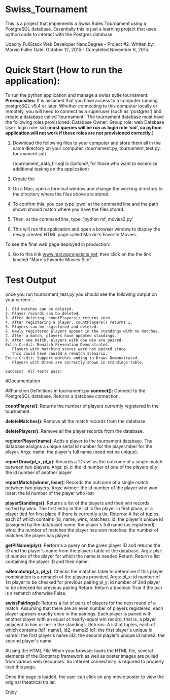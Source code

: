 
# Swiss_Tournament

This is a project that implements a Swiss Rules Tournament using a PostgreSQL database.  Essentially this is just a learning project that uses python code to interact with the Postgres database.

Udacity FullStack Web Developer NanoDegree - Project #2.
Written by: Marvin Fuller
Date: October 12, 2015 - Completed November 8, 2015.


# Quick Start (How to run the application):
To run the python application and manage a swiss sytle tournament:
  **Prerequisites:**
    It is assumed that you have access to a computer running postgreSQL v9.4 or later.  Whether connecting to this computer            locally or remotely, you will need to connect as a superuser (such as 'postgres') and create a database called                  'tournament'.
    The tournament database must have the following roles provisioned:
        Database Owner: Group role: web
        Database User: login role: sid  (**most queries will be run as login role 'sid', so python application will not work if             these roles are not provisioned correctly.**)
    
  1. Download the following files to your computer and store them all in the same directory on your computer.
        (tournament.py, tournament_test.py, tournament.sql)

        (tournament_data_fill.sql is *Optional*, for those who want to excercise additional testing on the application)
  2. Create the   




2. On a Mac, open a terminal window and change the working directory to the directory where the files above are stored.



  3. To confirm this, you can type 'pwd' at the command line and the path shown should match where you have the files stored.
  4. Then, at the command line, type: 'python mf_movies2.py'
  5. This will run the application and open a browser window to display the newly created HTML page called Marvin's Favorite Movies.

To see the final web page deployed in production:
  1. Go to this link www.marvsprojectsite.net, then click on the the link labeled "Marv's Favorite Movies Site".

# Test Output

once you run tournament_test.py you should see the following output on your screen...

```
1. Old matches can be deleted.
2. Player records can be deleted.
3. After deleting, countPlayers() returns zero.
4. After registering a player, countPlayers() returns 1.
5. Players can be registered and deleted.
6. Newly registered players appear in the standings with no matches.
7. After a match, players have updated standings.
8. After one match, players with one win are paired.
Extra Credit: Rematch Prevention Demonstrated. 
   Players with matching scores were not paired since 
   this could have caused a rematch scenario.
Extra Credit: Support matches ending in Draws Demonstrated. 
   Players with Draws are correctly shown in standings table.

Success!  All tests pass!
```



#Documentation

##Function Definitions in tournament.py
  **connect()**: Connect to the PostgreSQL database.  Returns a database connection.

  **countPlayers()**: Returns the number of players currently registered in the tournament.

  **deleteMatches()**: Remove all the match records from the database.

  **deletePlayers()**: Remove all the player records from the database.

  **registerPlayer(name)**: Adds a player to the tournament database. The database assigns a unique serial id number for the             player.mber for the player.
          Args:
            name: the player's full name (need not be unique).

  **reportDraw(pl_x, pl_y)**: Records a 'Draw' as the outcome of a single match between two players.
          Args:
            pl_x:  the id number of one of the players
            pl_y:  the id number of another player

  **reportMatch(winner, loser)**: Records the outcome of a single match between two players.
          Args:
            winner:  the id number of the player who won
            loser:  the id number of the player who lost
            
  **playerStandings()**: Returns a list of the players and their win records, sorted by wins. The first entry in the list is the       player in first place, or a player tied for first place if there is currently a tie.
          Returns:
            A list of tuples, each of which contains (id, name, wins, matches):
              id: the player's unique id (assigned by the database)
              name: the player's full name (as registered)
              wins: the number of matches the player has won
              matches: the number of matches the player has played
              
  **getPlName(plyr)**: Performs a query on the given player ID and returns the ID and the player's name from the players table
        of the database.
          Args:
            plyr: id number of the player for which the name is needed
          Return:
            Return a list containing the player ID and their name.

  **isRematch(pl_x, pl_y)**: Checks the matches table to determine if this player combination is a rematch of the players provided.
          Args:
            pl_x: id number of 1st player to be checked for previous pairing
            pl_y: id number of 2nd player to be checked for previous pairing
          Return:
            Return a boolean True if the pair is a rematch otherwise False.

  **swissPairings()**: Returns a list of pairs of players for the next round of a match. Assuming that there are an even number of     players registered, each player appears exactly once in the pairings.  Each player is paired with another
    player with an equal or nearly-equal win record, that is, a player adjacent to him or her in the standings.
          Returns:
            A list of tuples, each of which contains (id1, name1, id2, name2)
            id1: the first player's unique id
            name1: the first player's name
            id2: the second player's unique id
            name2: the second player's name







#Using the HTML File
When your browser loads the HTML file, several elements of the Bootstrap framework as well as poster images are pulled from various web resources.  So internet connectivity is required to properly load this page.  

Once the page is loaded, the user can click on any movie poster to view the original theatrical trailer.

Enjoy

